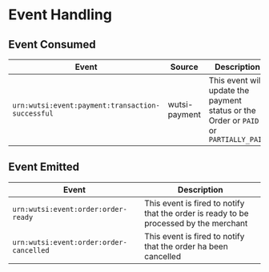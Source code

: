 # Event Handling

## Event Consumed

| Event                                             | Source          | Description                                                                          |
|---------------------------------------------------|-----------------|--------------------------------------------------------------------------------------|
| `urn:wutsi:event:payment:transaction-successful`  | wutsi-payment   | This event will update the payment status or the Order or `PAID` or `PARTIALLY_PAID` |

## Event Emitted

| Event                                   | Description                                                                           |
|-----------------------------------------|---------------------------------------------------------------------------------------|
| `urn:wutsi:event:order:order-ready`     | This event is fired to notify that the order is ready to be processed by the merchant |
| `urn:wutsi:event:order:order-cancelled` | This event is fired to notify that the order ha been cancelled                        |
